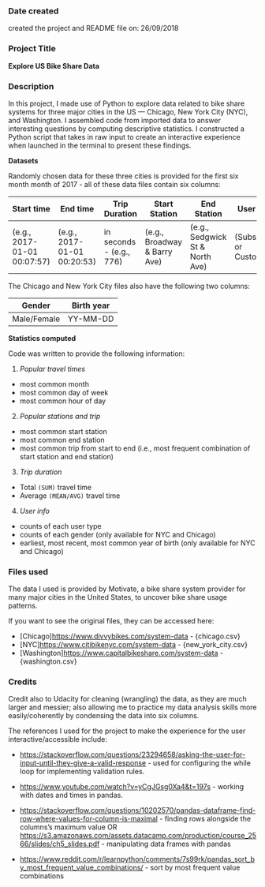 ### Date created
created the project and README file on: 26/09/2018

### Project Title
**Explore US Bike Share Data**

### Description
In this project, I made use of Python to explore data related to bike share systems for three major cities in the US — Chicago, New York City (NYC), and Washington. I assembled code from imported data to answer interesting questions by computing descriptive statistics. I constructed a Python script that takes in raw input to create an interactive experience when launched in the terminal to present these findings.

**Datasets**

Randomly chosen data for these three cities is provided for the first six month month of 2017 - all of these data files contain six columns:

Start time | End time | Trip Duration | Start Station | End Station | User type |
------------ | ------------- | ------------- | ------------- | ------------- | ------------ |
(e.g., 2017-01-01 00:07:57) | (e.g., 2017-01-01 00:20:53) | in seconds - (e.g., 776) | (e.g., Broadway & Barry Ave) | (e.g., Sedgwick St & North Ave) | (Subscriber or Customer)


The Chicago and New York City files also have the following two columns:

Gender | Birth year
--- | --- |
Male/Female | YY-MM-DD

**Statistics computed**

Code was written to provide the following information:

1) *Popular travel times*

* most common month
*  most common day of week
* most common hour of day

2) *Popular stations and trip*

* most common start station
* most common end station
* most common trip from start to end (i.e., most frequent combination of start station and end station)

3) *Trip duration*

* Total ```(SUM)``` travel time
* Average ```(MEAN/AVG)``` travel time

4) *User info*

* counts of each user type
* counts of each gender (only available for NYC and Chicago)
* earliest, most recent, most common year of birth (only available for NYC and Chicago)


### Files used
The data I used is provided by Motivate, a bike share system provider for many major cities in the United States, to uncover bike share usage patterns.

 If you want to see the original files, they can be accessed here:
 - [Chicago]https://www.divvybikes.com/system-data - {chicago.csv}
 - [NYC]https://www.citibikenyc.com/system-data - {new_york_city.csv}
 - [Washington]https://www.capitalbikeshare.com/system-data - {washington.csv}

### Credits
Credit also to Udacity for cleaning (wrangling) the data, as they are much larger and messier; also allowing me to practice my data analysis skills more easily/coherently by condensing the data into six columns.

The references I used for the project to make the experience for the user interactive/accessible include:

- https://stackoverflow.com/questions/23294658/asking-the-user-for-input-until-they-give-a-valid-response - used for configuring the while loop for implementing validation rules.

- https://www.youtube.com/watch?v=yCgJGsg0Xa4&t=197s - working with dates and times in pandas.

- https://stackoverflow.com/questions/10202570/pandas-dataframe-find-row-where-values-for-column-is-maximal - finding rows alongside the columns’s maximum value
OR
 https://s3.amazonaws.com/assets.datacamp.com/production/course_2566/slides/ch5_slides.pdf - manipulating data frames with pandas

- https://www.reddit.com/r/learnpython/comments/7s99rk/pandas_sort_by_most_frequent_value_combinations/ - sort by most frequent value combinations
